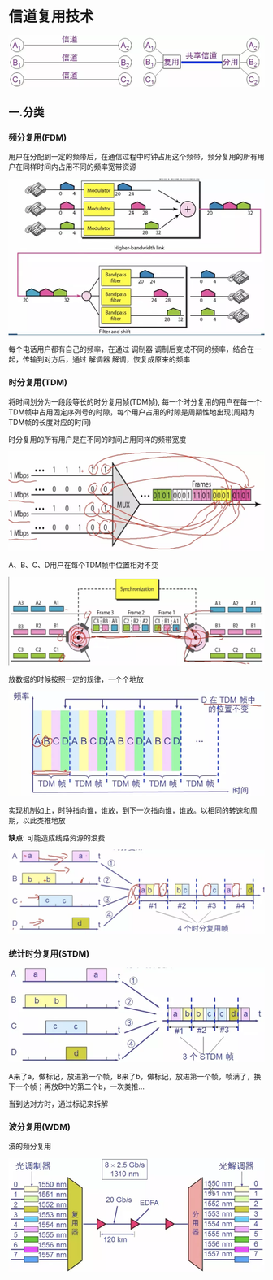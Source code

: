 # 信道复用技术

![信道复用技术-1.webp](./信道复用技术-1.webp)

## 一.分类

### 频分复用(FDM)

用户在分配到一定的频带后，在通信过程中时钟占用这个频带，频分复用的所有用户在同样时间内占用不同的频率宽带资源

![信道复用技术-2.webp](./信道复用技术-2.webp)

每个电话用户都有自己的频率，在通过 调制器 调制后变成不同的频率，结合在一起，传输到对方后，通过 解调器 解调，恢复成原来的频率

### 时分复用(TDM)

将时间划分为一段段等长的时分复用帧(TDM帧), 每一个时分复用的用户在每一个TDM帧中占用固定序列号的时隙，每个用户占用的时隙是周期性地出现(周期为TDM帧的长度对应的时间)

时分复用的所有用户是在不同的时间占用同样的频带宽度

![信道复用技术-3.webp](./信道复用技术-3.webp)

A、B、C、D用户在每个TDM帧中位置相对不变

![信道复用技术-4.webp](./信道复用技术-4.webp)

放数据的时候按照一定的规律，一个个地放

![信道复用技术-5.webp](./信道复用技术-5.webp)

实现机制如上，时钟指向谁，谁放，到下一次指向谁，谁放。以相同的转速和周期，以此类推地放

**缺点**: 可能造成线路资源的浪费

![信道复用技术-6.webp](./信道复用技术-6.webp)

### 统计时分复用(STDM)

![信道复用技术-7.webp](./信道复用技术-7.webp)

A来了a，做标记，放进第一个帧，B来了b，做标记，放进第一个帧，帧满了，换下一个帧；再放B中的第二个b，一次类推...

当到达对方时，通过标记来拆解

### 波分复用(WDM)

波的频分复用

![信道复用技术-8.webp](./信道复用技术-8.webp)




